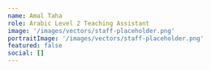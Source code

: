 ```yaml
---
name: Amal Taha
role: Arabic Level 2 Teaching Assistant
image: '/images/vectors/staff-placeholder.png'
portraitImage: '/images/vectors/staff-placeholder.png'
featured: false
social: []
---
```

